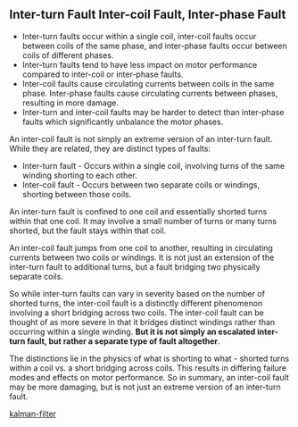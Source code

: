 ## Inter-turn Fault Inter-coil Fault, Inter-phase Fault

- Inter-turn faults occur within a single coil, inter-coil faults occur between coils of the same phase, and inter-phase faults occur between coils of different phases.
- Inter-turn faults tend to have less impact on motor performance compared to inter-coil or inter-phase faults.
- Inter-coil faults cause circulating currents between coils in the same phase. Inter-phase faults cause circulating currents between phases, resulting in more damage.
- Inter-turn and inter-coil faults may be harder to detect than inter-phase faults which significantly unbalance the motor phases.

An inter-coil fault is not simply an extreme version of an inter-turn fault. While they are related, they are distinct types of faults:

- Inter-turn fault - Occurs within a single coil, involving turns of the same winding shorting to each other.
- Inter-coil fault - Occurs between two separate coils or windings, shorting between those coils.

An inter-turn fault is confined to one coil and essentially shorted turns within that one coil. It may involve a small number of turns or many turns shorted, but the fault stays within that coil.

An inter-coil fault jumps from one coil to another, resulting in circulating currents between two coils or windings. It is not just an extension of the inter-turn fault to additional turns, but a fault bridging two physically separate coils.

So while inter-turn faults can vary in severity based on the number of shorted turns, the inter-coil fault is a distinctly different phenomenon involving a short bridging across two coils. The inter-coil fault can be thought of as more severe in that it bridges distinct windings rather than occurring within a single winding. **But it is not simply an escalated inter-turn fault, but rather a separate type of fault altogether**.

The distinctions lie in the physics of what is shorting to what - shorted turns within a coil vs. a short bridging across coils. This results in differing failure modes and effects on motor performance. So in summary, an inter-coil fault may be more damaging, but is not just an extreme version of an inter-turn fault.


[kalman-filter](../kalman-filter.md)